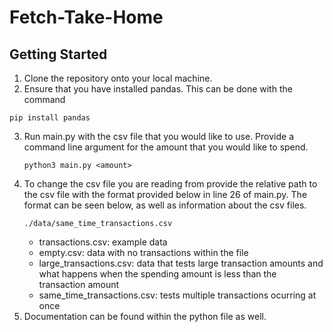 # Fetch-Take-Home

## Getting Started

1. Clone the repository onto your local machine.
2. Ensure that you have installed pandas. This can be done with the command 
```console
pip install pandas
```
3. Run main.py with the csv file that you would like to use. Provide a command line argument for the amount that you would like to spend.
   ```console
   python3 main.py <amount>
   ```
4. To change the csv file you are reading from provide the relative path to the csv file with the format provided below in line 26 of main.py. The format can be seen below, as well as information about the csv files.
   ```console
   ./data/same_time_transactions.csv
   ``` 
   * transactions.csv: example data
   * empty.csv: data with no transactions within the file
   * large_transactions.csv: data that tests large transaction amounts and what happens when the spending amount is less than the transaction amount
   * same_time_transactions.csv: tests multiple transactions ocurring at once
4. Documentation can be found within the python file as well.
